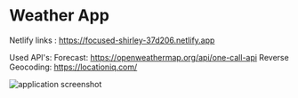 # Weather App

Netlify links :  https://focused-shirley-37d206.netlify.app

Used API's: 
Forecast: https://openweathermap.org/api/one-call-api
Reverse Geocoding: https://locationiq.com/

![application screenshot](https://github.com/kodluyoruz-react-bootcamp/odev-3-weather-app-kicikhaluk/blob/main/screenshot/Capture.PNG)
